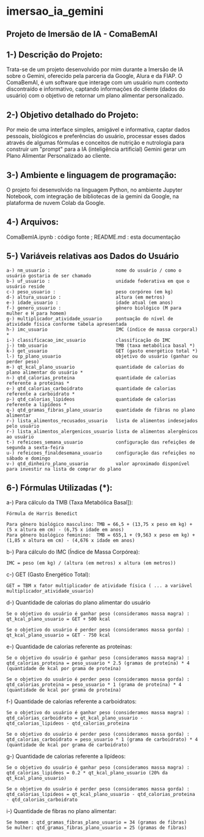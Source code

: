 # imersao_ia_gemini

## **Projeto de Imersão de IA - ComaBemAI**

## 1-) Descrição do Projeto:

Trata-se de um projeto desenvolvido por mim durante a Imersão de IA sobre o Gemini, oferecido pela parceria da Google, Alura e da FIAP. O ComaBemAI, é um software que interage com um usuário num contexto discontraído e informativo, captando informações do cliente (dados do usuário) com o objetivo de retornar um plano alimentar personalizado.

## 2-) Objetivo detalhado do Projeto:

Por meio de uma interface simples, amigável e informativa, captar dados pessoais, biológicos e preferências do usuário, processar esses dados através de algumas fórmulas e conceitos de nutrição e nutrologia para construir um "prompt" para a IA (inteligência artificial) Gemini gerar um Plano Alimentar Personalizado ao cliente.

## 3-) Ambiente e linguagem de programação:

O projeto foi desenvolvido na linguagem Python, no ambiente Jupyter Notebook, com integração de bibliotecas de ia gemini da Google, na plataforma
de nuvem Colab da Google.

## 4-) Arquivos:

ComaBemIA.ipynb : código fonte ; 
README.md       : esta documentação

## 5-) Variáveis relativas aos Dados do Usuário

    a-) nm_usuario :                        nome do usuário / como o usuário gostaria de ser chamado
    b-) uf_usuario :                        unidade federativa em que o usuário reside
    c-) peso_usuario :                      peso corpóreo (em kg)
    d-) altura_usuario :                    altura (em metros)
    e-) idade_usuario :                     idade atual (em anos)
    f-) genero_usuario :                    gênero biológico (M para mulher e H para homem)
    g-) multiplicador_atividade_usuario     pontuação do nível de atividade física conforme tabela apresentada
    h-) imc_usuario                         IMC (índice de massa corporal) *
    i-) classificacao_imc_usuario           classificação do IMC
    j-) tmb_usuario                         TMB (taxa metabólica basal *)
    k-) get_usuario                         GET (gasto energético total *)
    l-) tp_plano_usuario                    objetivo do usuário (ganhar ou perder peso)
    m-) qt_kcal_plano_usuario               quantidade de calorias do plano alimentar do usuário *
    n-) qtd_calorias_proteina               quantidade de calorias referente a proteínas *
    o-) qtd_calorias_carboidrato            quantidade de calorias referente a carboidrato *
    p-) qtd_calorias_lipideos               quantidade de calorias referente a lipídeos *
    q-) qtd_gramas_fibras_plano_usuario     quantidade de fibras no plano alimentar   
    r-) lista_alimentos_recusados_usuario   lista de alimentos indesejados pelo usuário
    r-) lista_alimentos_alergenicos_usuario lista de alimentos alergênicos ao usuário
    t-) refeicoes_semana_usuario            configuração das refeições de segunda a sexta-feira
    u-) refeicoes_finaldesemana_usuario     configuração das refeições no sábado e domingo
    v-) qtd_dinheiro_plano_usuario          valor aproximado disponível para investir na lista de comprar do plano

## 6-) Fórmulas Utilizadas (*):

a-) Para cálculo da TMB (Taxa Metabólica Basal]): 

    Fórmula de Harris Benedict 
    
    Para gênero biológico masculino: TMB = 66,5 + (13,75 x peso em kg) + (5 x altura em cm) - (6,75 x idade em anos)
    Para gênero biológico feminino:  TMB = 655,1 + (9,563 x peso em kg) + (1,85 x altura em cm) - (4,676 x idade em anos)

b-) Para cálculo do IMC (Índice de Massa Corpórea):

    IMC = peso (em kg) / (altura (em metros) x altura (em metros))

c-) GET (Gasto Energético Total):

    GET = TBM x fator multiplicador de atividade física ( ... a variável multiplicador_atividade_usuario)

d-) Quantidade de calorias do plano alimentar do usuário
    
    Se o objetivo do usuário é ganhar peso (consideramos massa magra) : 
    qt_kcal_plano_usuario = GET + 500 kcal

    Se o objetivo do usuário é perder peso (consideramos massa gorda) : 
    qt_kcal_plano_usuario = GET - 750 kcal   

e-) Quantidade de calorias referente as proteínas:

    Se o objetivo do usuário é ganhar peso (consideramos massa magra) : 
    qtd_calorias_proteina = peso_usuario * 2.5 (gramas de proteína) * 4 (quantidade de kcal por grama de proteína)

    Se o objetivo do usuário é perder peso (consideramos massa gorda) : 
    qtd_calorias_proteina = peso_usuario * 1 (grama de proteína) * 4 (quantidade de kcal por grama de proteína)

f-) Quantidade de calorias referente a carboidratos:

    Se o objetivo do usuário é ganhar peso (consideramos massa magra) : 
    qtd_calorias_carboidrato = qt_kcal_plano_usuario - qtd_calorias_lipideos - qtd_calorias_proteina

    Se o objetivo do usuário é perder peso (consideramos massa gorda) : 
    qtd_calorias_carboidrato = peso_usuario * 1 (grama de carboidrato) * 4 (quantidade de kcal por grama de carboidrato)

g-) Quantidade de calorias referente a lipídeos:

    Se o objetivo do usuário é ganhar peso (consideramos massa magra) : 
    qtd_calorias_lipideos = 0.2 * qt_kcal_plano_usuario (20% da qt_kcal_plano_usuario)

    Se o objetivo do usuário é perder peso (consideramos massa gorda) : 
    qtd_calorias_lipideos = qt_kcal_plano_usuario - qtd_calorias_proteina - qtd_calorias_carboidrato

i-) Quantidade de fibras no plano alimentar:

    Se homem : qtd_gramas_fibras_plano_usuario = 34 (gramas de fibras)
    Se mulher: qtd_gramas_fibras_plano_usuario = 25 (gramas de fibras)






